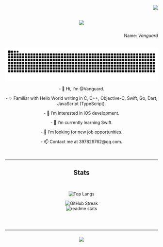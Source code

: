 <img align="right" src="https://komarev.com/ghpvc/?username=xasadness&style=for-the-badge" />

<h1 align="center">
    <img src="https://readme-typing-svg.herokuapp.com/?font=Righteous&size=35&center=true&vCenter=true&width=500&height=70&duration=4000&lines=Hello+World!!!;+Developer" />
</h1>

<p align="right">Name: <i color="blue">Vanguard</i></p>

<br/>

<img alt="snake eating my contributions" src="https://raw.githubusercontent.com/xqsadness/xqsadness/output/github-contribution-grid-snake.svg" />


<br>
<p align="center">- 👋 Hi, I’m @Vanguard.</p>
<p align="center">- ✨ Familiar with Hello World writing in C, C++, Objective-C, Swift, Go, Dart, JavaScript (TypeScript).</p>
<p align="center">- 👀 I’m interested in iOS development.</p>
<p align="center">- 🌱 I’m currently learning Swift.</p>
<p align="center">- 💞️ I'm looking for new job opportunities.</p>
<p align="center">- 📫 Contact me at 397829762@qq.com.</p>
<br>



<hr/>

<h2 align="center">Stats</h2>
<br>
<div align="center">
    
  ![Top Langs](https://github-readme-stats.vercel.app/api/top-langs/?username=zonggexu&layout=compact&theme=tokyonight)

  <img src="https://streak-stats.demolab.com?user=zonggexu&theme=holi-theme" alt="GitHub Streak"/>
    <br/>
  <img width=390 src="https://github-readme-stats-salesp07.vercel.app/api?username=zonggexu&count_private=true&show_icons=true&theme=react&rank_icon=github&border_radius=10" alt="readme stats" />

</div>

<br/><br/>
<hr/>

<h3 align="center">
    <img src="https://readme-typing-svg.herokuapp.com/?font=Righteous&size=25&center=true&vCenter=true&width=500&height=70&duration=4000&lines=Thanks+for+visiting!;+!!!">
</h3>

<br/>
